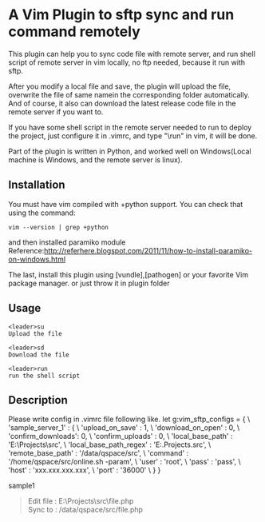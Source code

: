 A Vim Plugin to sftp sync and run command remotely
============

This plugin can help you to sync code file with remote server, and run shell script of remote server in vim locally, no ftp needed, because it run with sftp.

After you modify a local file and save, the plugin will upload the file, overwrite the file of same namein the corresponding folder automatically. And of course, it also can download the latest release code file in the remote server if you want to. 

If you have some shell script in the remote server needed to run to deploy the project, just configure it in .vimrc, and type "\run" in vim, it will be done.

Part of the plugin is written in Python, and worked well on Windows(Local machine is Windows, and the remote server is linux).

Installation
----
You must have vim compiled with +python support. You can check that using the command:

    vim --version | grep +python

and then installed paramiko module
Reference:http://referhere.blogspot.com/2011/11/how-to-install-paramiko-on-windows.html

The last, install this plugin using [vundle],[pathogen] or your favorite Vim package manager.
or just throw it in plugin folder

Usage
----
    <leader>su
    Upload the file
    
    <leader>sd
    Download the file

    <leader>run
    run the shell script

Description
----
Please write config in .vimrc file following like.
    let g:vim_sftp_configs = {
    \      'sample_server_1' : {
    \       'upload_on_save'   : 1,
    \       'download_on_open' : 0,
    \       'confirm_downloads': 0,
    \       'confirm_uploads'  : 0,
    \       'local_base_path'  : 'E:\Projects\src',
    \       'local_base_path_regex'  : 'E:.Projects.src',
    \       'remote_base_path' : '/data/qspace/src',
    \       'command' : '/home/qspace/src/online.sh -param',
    \       'user' : 'root',
    \       'pass' : 'pass',
    \       'host' : 'xxx.xxx.xxx.xxx',
    \       'port' : '36000'
    \   }
    \}

sample1
 > Edit file : E:\Projects\src\file.php  
 > Sync to : /data/qspace/src/file.php
